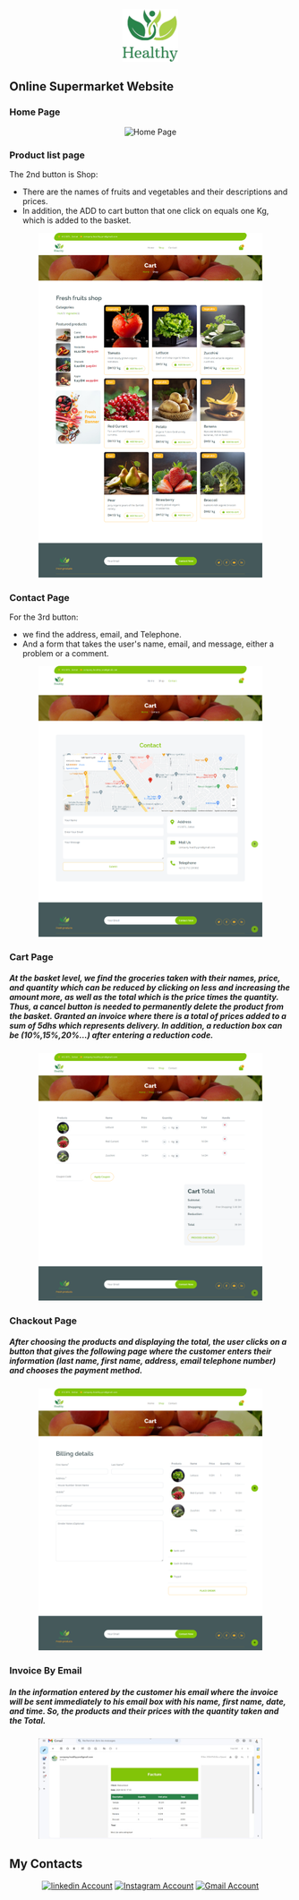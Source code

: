 <p align="center"><a href="https://www.linkedin.com/in/hamzabouri/" target="_blank"><img src="./image Website/logo.png" width="100" alt="Online Supermarket Logo"></a></p>

## Online Supermarket Website

<!-- Home Page -->
<h3>Home Page</h3>
<p align="center"><img  src="./image Website/Home.png" width="400" alt="Home Page"></p>

<!-- Product list page -->
<h3>Product list page</h3>
<p>The 2nd button is Shop:
<ul>
    <li>There are the names of fruits and vegetables and their descriptions and prices.</li>
    <li>In addition, the ADD to cart button that one click on equals one Kg, which is added to the basket.</li>
</ul>
</p>
<p align="center"><img  src="./image Website/Product list.png" width="400" alt="Product list Page"></p>
<!-- Contact Page -->
<h3>Contact Page</h3>
<p>For the 3rd button:
<ul>
    <li>we find the address, email, and Telephone.</li>
    <li>And a form that takes the user's name, email, and message, either a problem or a comment.</li>
</ul>
</p>
<p align="center"><img  src="./image Website/Contact.png" width="400" alt="Contact Page"></p>
<!-- Cart Page -->
<h3>Cart Page</h3>
<H5><p> At the basket level, we find the groceries taken with their names, price, and quantity which can be reduced by clicking on less and increasing the amount more, as well as the total which is the price times the quantity. Thus, a cancel button is needed to permanently delete the product from the basket.
 Granted an invoice where there is a total of prices added to a sum of 5dhs which represents delivery.
 In addition, a reduction box can be (10%,15%,20%…) after entering a reduction code.</p></H5>
<p align="center"><img src="./image Website/Cart.png" width="400" alt="Cart Page"></p>

<!-- chackout Page -->
<h3>Chackout Page</h3>
<H5><p>After choosing the products and displaying the total, the user clicks on a button that gives the following page where the customer enters their information (last name, first name, address, email telephone number) and chooses the payment method.</p></H5>
<p align="center"><img src="./image Website/chackout.png" width="400" alt="Cart Page"></p>

<!-- Invoice by email -->
<h3>Invoice By Email</h3>
<H5><p>In the information entered by the customer his email where the invoice will be sent immediately to his email box with his name, first name, date, and time.
So, the products and their prices with the quantity taken and the Total.</p></H5>
<p align="center"><img src="./image Website/Email.jpg" width="400" alt="Invoice By Email"></p>

## My Contacts

<p align="center">
<a href="https://www.linkedin.com/in/hamzabouri/"><img src="https://upload.wikimedia.org/wikipedia/commons/1/19/LinkedIn_logo.svg" alt="linkedin Account" width="80"></a>
<a href="https://www.instagram.com/_hamza_bouri/"><img src="https://www.meilleure-innovation.com/wp-content/uploads/2021/05/logo-instagram-png-transparent.png" alt="Instagram Account" width="80"></a>
<a href="mailto:hamzabouri.pro@gmail.com"><img src="https://upload.wikimedia.org/wikipedia/commons/a/ab/Gmail2020.logo.png" alt="Gmail Account" width="80"></a>
</p>
